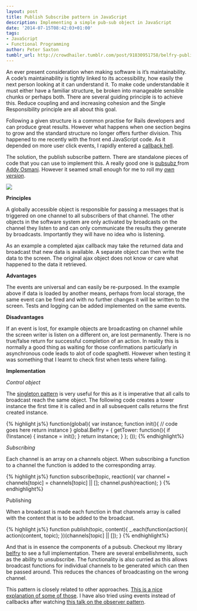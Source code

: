 ```yaml
---
layout: post
title: Publish Subscribe pattern in JavaScript
description: Implementing a simple pub-sub object in JavaScript
date: '2014-07-15T08:42:03+01:00'
tags:
- JavaScript
- Functional Programming
author: Peter Saxton
tumblr_url: http://crowdhailer.tumblr.com/post/91830951758/belfry-publish-and-subscribe
---
```

<p>An ever present consideration when making software is it&rsquo;s maintainability. A code&rsquo;s maintainability is tightly linked to its accessibility, how easily the next person looking at it can understand it. To make code understandable it must either have a familiar structure, be broken into manageable sensible chunks or perhaps both. There are several guiding principle is to achieve this. Reduce coupling and and increasing cohesion and the Single Responsibility principle are all about this goal. </p>
<p>Following a given structure is a common practise for Rails developers and can produce great results. However what happens when one section begins to grow and the standard structure no longer offers further division. This happened to me recently with the front end JavaScript code. As it depended on more user click events, I rapidly entered a <a href="http://blog.caplin.com/2013/03/13/callback-hell-is-a-design-choice/" title="Callback hell is a design choice" target="_blank">callback hell</a>.</p>
<p>The solution, the publish subscribe pattern. There are standalone pieces of code that you can use to implement this. A really good one is <a href="https://github.com/addyosmani/pubsubz" title="pubsubz - gitub" target="_blank">pubsubz </a>from <a href="http://addyosmani.com/blog/" title="Addy Osmani blog" target="_blank">Addy Osmani</a>. However it seamed small enough for me to roll my <a href="https://github.com/CrowdHailer/belfry.js" title="belfry.js - github" target="_blank"><em>own version</em></a>.</p>
<p><img src="https://31.media.tumblr.com/809c9ead2fbc62a2b7f4b72c64eedfbe/tumblr_inline_n8qtdpvii81s4ay8u.jpg"/></p>
<p><!-- more --></p>

<p><strong>Principles</strong></p>
<p>A globally accessible object is responsible for passing a messages that is triggered on one channel to all subscribers of that channel. The other objects in the software system are only activated by broadcasts on the channel they listen to and can only communicate the results they generate by broadcasts. Importantly they will have no idea who is listening. </p>
<p>As an example a completed ajax callback may take the returned data and broadcast that new data is available. A separate object can then write the data to the screen. The original ajax object does not know or care what happened to the data it retrieved. </p>
<p><strong>Advantages</strong></p>
<p>The events are universal and can easily be re-purposed. In the example above if data is loaded by another means, perhaps from local storage, the same event can be fired and with no further changes it will be written to the screen. Tests and logging can be added implemented on the same events. </p>
<p><strong>Disadvantages</strong></p>
<p>If an event is lost, for example objects are broadcasting on channel while the screen writer is listen on a different on, are lost permanently. There is no true/false return for successful completion of an action. In reality this is normally a good thing as waiting for those confirmations particularly in asynchronous code leads to alot of code spaghetti. However when testing it was something that I learnt to check first when tests where failing. </p>
<p><strong>Implementation</strong></p>
<p><em>Control object</em></p>
<p>The <a href="http://addyosmani.com/resources/essentialjsdesignpatterns/book/#singletonpatternjavascript" title="design patterns" target="_blank">singleton pattern</a> is very useful for this as it is imperative that all calls to broadcast reach the same object. The following code creates a tower instance the first time it is called and in all subsequent calls returns the first created instance.</p>
{% highlight js%}
function(global){
  var instance;
  function init(){
    // code goes here
    return instance
  }
  global.Belfry = {
    getTower: function(){
      if (!instance) {
        instance = init();
      }
      return instance;
    }
  };
());
{% endhighlight%}
<p><em>Subscribing</em></p>
<p>Each channel is an array on a channels object. When subscribing a function to a channel the function is added to the corresponding array. </p>

{% highlight js%}
function subscribe(topic, reaction){
  var channel = channels[topic] = channels[topic] || [];
  channel.push(reaction);
}
{% endhighlight%}

<p>Publishing</p>
<p>When a broadcast is made each function in that channels array is called with the content that is to be added to the broadcast.</p>

{% highlight js%}
function publish(topic, content){
  _.each(function(action){
    action(content, topic);
  })(channels[topic] || []);
}
{% endhighlight%}

<p>And that is in essence the components of a pubsub. Checkout my library <a href="https://github.com/CrowdHailer/belfry.js" title="Belfry.js - github" target="_blank">belfry</a> to see a full implementation. There are several embellishments, such as the ability to unsubscribe. The functionality is also curried as this allows broadcast functions for individual channels to be generated which can then be passed around. This reduces the chances of broadcasting on the wrong channel. </p>
<p>This pattern is closely related to other approaches. <a href="http://stackoverflow.com/questions/15594905/difference-between-observer-pub-sub-and-data-binding" title="stackoverflow" target="_blank">This is a nice explanation of some of those</a>. I have also tried using events instead of callbacks after watching <a href="https://www.youtube.com/watch?v=eIovclygbwM" title="Custom events and the Observer Pattern" target="_blank">this talk on the observer pattern</a>. </p>
